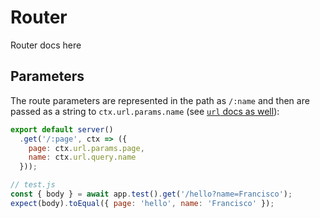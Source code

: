 # Router

Router docs here

## Parameters

The route parameters are represented in the path as `/:name` and then are passed as a string to `ctx.url.params.name` (see [`url` docs as well](#url)):

```js
export default server()
  .get('/:page', ctx => ({
    page: ctx.url.params.page,
    name: ctx.url.query.name
  }));

// test.js
const { body } = await app.test().get('/hello?name=Francisco');
expect(body).toEqual({ page: 'hello', name: 'Francisco' });
```
